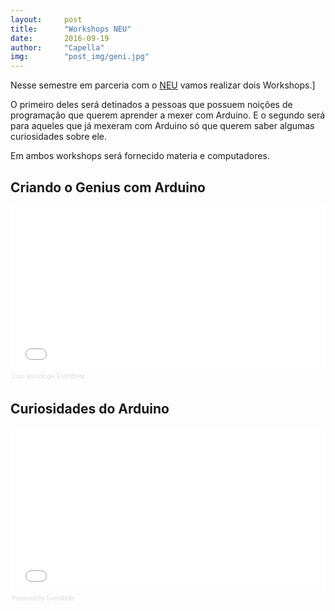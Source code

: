 ```yaml
---
layout:     post
title:      "Workshops NEU"
date:       2016-09-19
author:     "Capella"
img:        "post_img/geni.jpg"
---
```


Nesse semestre em parceria com o [NEU](http://www.uspempreende.org/) vamos realizar dois Workshops.]

O primeiro deles será detinados a pessoas que possuem noições de programação que querem aprender a mexer com Arduino. E o segundo será para aqueles que já mexeram com Arduino só que querem saber algumas curiosidades sobre ele.

Em ambos workshops será fornecido materia e computadores.

## Criando o Genius com Arduino

<div style="width:100%; text-align:left;" ><iframe  src="//eventbrite.com/tickets-external?eid=27824069541&ref=etckt" frameborder="0" height="260" width="100%" vspace="0" hspace="0" marginheight="5" marginwidth="5" scrolling="auto" allowtransparency="true"></iframe><div style="font-family:Helvetica, Arial; font-size:10px; padding:5px 0 5px; margin:2px; width:100%; text-align:left;" ><a class="powered-by-eb" style="color: #dddddd; text-decoration: none;" target="_blank" href="http://www.eventbrite.com/l/registration-online/">Com tecnologia Eventbrite</a></div></div>

## Curiosidades do Arduino

<div style="width:100%; text-align:left;" ><iframe  src="//eventbrite.com/tickets-external?eid=27824934127&ref=etckt" frameborder="0" height="260" width="100%" vspace="0" hspace="0" marginheight="5" marginwidth="5" scrolling="auto" allowtransparency="true"></iframe><div style="font-family:Helvetica, Arial; font-size:10px; padding:5px 0 5px; margin:2px; width:100%; text-align:left;" ><a class="powered-by-eb" style="color: #dddddd; text-decoration: none;" target="_blank" href="http://www.eventbrite.com/l/registration-online/">Powered by Eventbrite</a></div></div>
